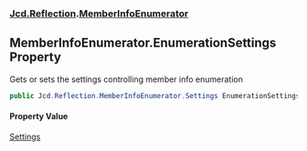 ### [Jcd.Reflection](Jcd.Reflection.md 'Jcd.Reflection').[MemberInfoEnumerator](MemberInfoEnumerator.md 'Jcd.Reflection.MemberInfoEnumerator')

## MemberInfoEnumerator.EnumerationSettings Property

Gets or sets the settings controlling member info enumeration

```csharp
public Jcd.Reflection.MemberInfoEnumerator.Settings EnumerationSettings { get; set; }
```

#### Property Value
[Settings](MemberInfoEnumerator.Settings.md 'Jcd.Reflection.MemberInfoEnumerator.Settings')
